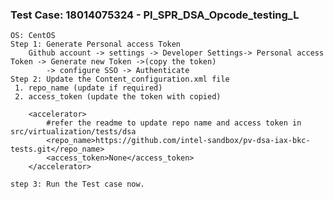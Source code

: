 ### Test Case: 18014075324 - PI_SPR_DSA_Opcode_testing_L

	OS: CentOS
	Step 1: Generate Personal access Token
		Github account -> settings -> Developer Settings-> Personal access Token -> Generate new Token ->(copy the token)
			-> configure SSO -> Authenticate
	Step 2: Update the Content_configuration.xml file
	 1. repo_name (update if required)
	 2. access_token (update the token with copied)
```
    <accelerator>
        #refer the readme to update repo name and access token in src/virtualization/tests/dsa
        <repo_name>https://github.com/intel-sandbox/pv-dsa-iax-bkc-tests.git</repo_name>
        <access_token>None</access_token>
    </accelerator>
```
	step 3: Run the Test case now.


